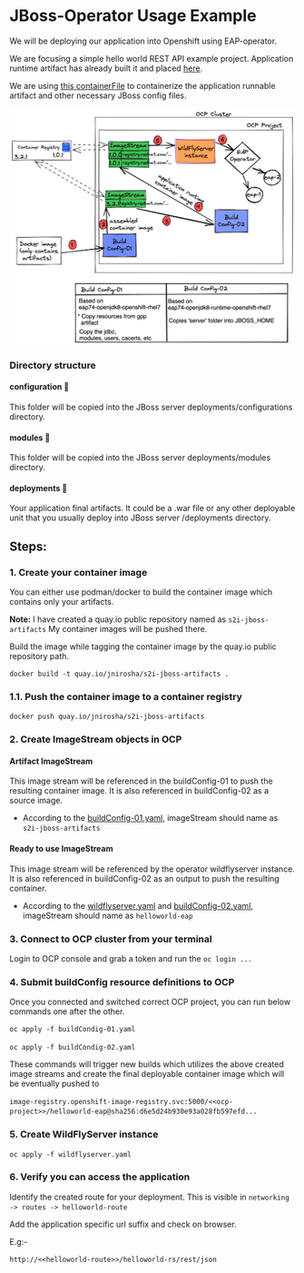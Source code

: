 # JBoss-Operator Usage Example

We will be deploying our application into Openshift using EAP-operator.

We are focusing a simple hello world REST API example project. 
Application runtime artifact has already built it and placed [here](./deployments).

We are using [this containerFile](./containerFile) to containerize the 
application runnable artifact and other necessary JBoss config files.


![](docs/overview.png)

### Directory structure 

#### configuration 📁

This folder will be copied into the JBoss server deployments/configurations directory.

#### modules 📁

This folder will be copied into the JBoss server deployments/modules directory.

#### deployments 📁

Your application final artifacts. It could be a .war file or any other deployable unit that you usually deploy into
JBoss server /deployments directory.


## Steps:

### 1. Create your container image
You can either use podman/docker to build the container image
which contains only your artifacts.

**Note:** I have created a quay.io public repository named as `s2i-jboss-artifacts`
My container images will be pushed there.

Build the image while tagging the container image by the quay.io public repository path.
```
docker build -t quay.io/jnirosha/s2i-jboss-artifacts . 
```

### 1.1. Push the container image to a container registry
```
docker push quay.io/jnirosha/s2i-jboss-artifacts
```

### 2. Create ImageStream objects in OCP
#### Artifact ImageStream

This image stream will be referenced in the buildConfig-01 to push the resulting container image.
It is also referenced in buildConfig-02 as a source image.

- According to the [buildConfig-01.yaml](./buildConfig-01.yaml#L34), imageStream should name as `s2i-jboss-artifacts`

#### Ready to use ImageStream

This image stream will be referenced by the operator wildflyserver instance. It is also
referenced in buildConfig-02 as an output to push the resulting container.

- According to the [wildflyserver.yaml](./wildflyServer.yaml#L6) and [buildConfig-02.yaml](./buildConfig-02.yaml#L9), imageStream should name as `helloworld-eap`

### 3. Connect to OCP cluster from your terminal
Login to OCP console and grab a token and run the `oc login ...`

### 4. Submit buildConfig resource definitions to OCP

Once you connected and switched correct OCP project, you can 
run below commands one after the other.

```
oc apply -f buildCondig-01.yaml

oc apply -f buildCondig-02.yaml
```

These commands will trigger new builds which utilizes the above 
created image streams and create the final deployable container image
which will be eventually pushed to

`image-registry.openshift-image-registry.svc:5000/<<ocp-project>>/helloworld-eap@sha256:d6e5d24b930e93a028fb597efd...`

### 5. Create WildFlyServer instance

```
oc apply -f wildflyserver.yaml
```

### 6. Verify you can access the application

Identify the created route for your deployment. This is visible 
in `networking -> routes -> helloworld-route`

Add the application specific url suffix and check on browser.

E.g:-
```
http://<<helloworld-route>>/helloworld-rs/rest/json
```
